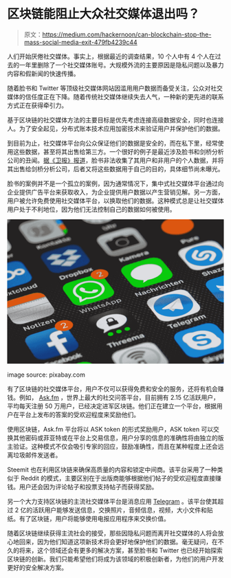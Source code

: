 # 区块链能阻止大众社交媒体退出吗？

> 原文：<https://medium.com/hackernoon/can-blockchain-stop-the-mass-social-media-exit-479fb4239c44>

人们开始厌倦社交媒体。事实上，根据最近的调查结果，10 个人中有 4 个人在过去的一年里删除了一个社交媒体账号。大规模外流的主要原因是隐私问题以及暴力内容和假新闻的快速传播。

随着脸书和 Twitter 等顶级社交媒体网站因滥用用户数据而备受关注，公众对社交媒体的信任度正在下降。随着传统社交媒体继续失去人气，一种新的更先进的联系方式正在获得牵引力。

基于区块链的社交媒体方法的主要目标是优先考虑连接高级数据安全，同时也连接人。为了安全起见，分布式账本技术应用加密技术来验证用户并保护他们的数据。

到目前为止，社交媒体平台向公众保证他们的数据是安全的，而在私下里，经常使用这些数据，甚至将其出售给第三方。一个很好的例子是最近涉及脸书和剑桥分析公司的丑闻。[据《卫报》报道](https://www.theguardian.com/news/2018/mar/17/data-war-whistleblower-christopher-wylie-faceook-nix-bannon-trump)，脸书非法收集了其用户和非用户的个人数据，并将其出售给剑桥分析公司，后者又将这些数据用于自己的目的，具体细节尚未曝光。

脸书的案例并不是一个孤立的案例，因为通常情况下，集中式社交媒体平台通过向企业提供广告平台来获取收入，为企业提供用户数据以产生营销见解。另一方面，用户被允许免费使用社交媒体平台，以换取他们的数据。这种模式总是让社交媒体用户处于不利地位，因为他们无法控制自己的数据如何被使用。

![](img/4341d98c9f53fbc380d18b4446386ab4.png)

image source: pixabay.com

有了区块链的社交媒体平台，用户不仅可以获得免费和安全的服务，还将有机会赚钱。例如， [Ask.fm](https://askfm.io/) ，世界上最大的社交问答平台，目前拥有 2.15 亿活跃用户，平均每天注册 50 万用户，已经决定进军区块链。他们正在建立一个平台，根据用户在平台上发布的答案的受欢迎程度来奖励他们。

使用区块链，Ask.fm 平台将以 ASK token 的形式奖励用户，ASK token 可以交换其他密码或菲亚特或在平台上交易信息，用户分享的信息的准确性将由独立的版主验证。这种模式不仅会吸引专家的回应，鼓励准确性，而且在某种程度上还会远离垃圾邮件发送者。

Steemit 也在利用区块链来确保高质量的内容和锁定中间商。该平台采用了一种类似于 Reddit 的模式，主要区别在于出版商能够根据他们帖子的受欢迎程度直接赚钱。用户还会因为评论帖子和投票支持帖子而获得奖励。

另一个大力支持区块链的主流社交媒体平台是消息应用 [Telegram](https://telegram.org/) 。该平台使其超过 2 亿的活跃用户能够发送信息，交换照片，音频信息，视频，大小文件和贴纸。有了区块链，用户将能够使用电报应用程序来交换价值。

随着区块链继续获得主流社会的接受，那些因隐私问题而离开社交媒体的人将会放心地回来，因为他们知道这项新技术将会更好地保护他们的数据。毫无疑问，在不久的将来，这个领域还会有更多的解决方案，甚至脸书和 Twitter 也已经开始探索区块链的创新。我们只能希望他们将成为该领域的积极创新者，为他们的用户开发更好的安全解决方案。